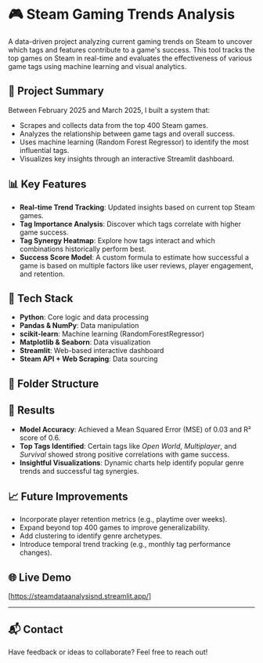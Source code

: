# 🎮 Steam Gaming Trends Analysis

A data-driven project analyzing current gaming trends on Steam to uncover which tags and features contribute to a game's success. This tool tracks the top games on Steam in real-time and evaluates the effectiveness of various game tags using machine learning and visual analytics.

## 🚀 Project Summary

Between February 2025 and March 2025, I built a system that:

- Scrapes and collects data from the top 400 Steam games.
- Analyzes the relationship between game tags and overall success.
- Uses machine learning (Random Forest Regressor) to identify the most influential tags.
- Visualizes key insights through an interactive Streamlit dashboard.

## 📊 Key Features

- **Real-time Trend Tracking**: Updated insights based on current top Steam games.
- **Tag Importance Analysis**: Discover which tags correlate with higher game success.
- **Tag Synergy Heatmap**: Explore how tags interact and which combinations historically perform best.
- **Success Score Model**: A custom formula to estimate how successful a game is based on multiple factors like user reviews, player engagement, and retention.

## 🧠 Tech Stack

- **Python**: Core logic and data processing
- **Pandas & NumPy**: Data manipulation
- **scikit-learn**: Machine learning (RandomForestRegressor)
- **Matplotlib & Seaborn**: Data visualization
- **Streamlit**: Web-based interactive dashboard
- **Steam API + Web Scraping**: Data sourcing

## 📁 Folder Structure


## 🧪 Results

- **Model Accuracy**: Achieved a Mean Squared Error (MSE) of 0.03 and R² score of 0.6.
- **Top Tags Identified**: Certain tags like *Open World*, *Multiplayer*, and *Survival* showed strong positive correlations with game success.
- **Insightful Visualizations**: Dynamic charts help identify popular genre trends and successful tag synergies.

## 📈 Future Improvements

- Incorporate player retention metrics (e.g., playtime over weeks).
- Expand beyond top 400 games to improve generalizability.
- Add clustering to identify genre archetypes.
- Introduce temporal trend tracking (e.g., monthly tag performance changes).


## 🌐 Live Demo

[https://steamdataanalysisnd.streamlit.app/]

---

## 📬 Contact

Have feedback or ideas to collaborate? Feel free to reach out!
